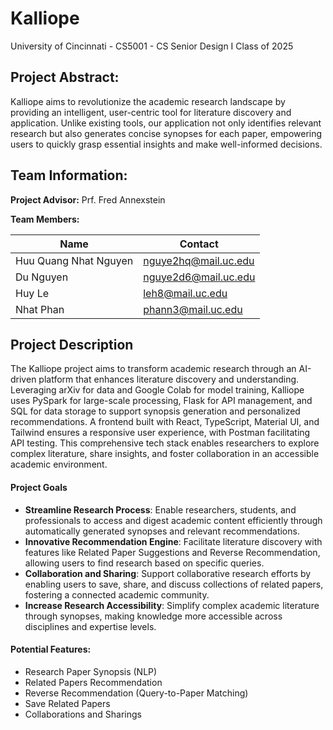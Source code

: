 # Kalliope

University of Cincinnati - CS5001 - CS Senior Design I
Class of 2025

## Project Abstract:

Kalliope aims to revolutionize the academic research landscape by providing an intelligent, user-centric tool for literature discovery and application. Unlike existing tools, our application not only identifies relevant research but also generates concise synopses for each paper, empowering users to quickly grasp essential insights and make well-informed decisions.

## Team Information: 

**Project Advisor:** Prf. Fred Annexstein

**Team Members:**

| Name        | Contact              |
| ----------- | -------------------- |
| Huu Quang Nhat Nguyen | nguye2hq@mail.uc.edu |
| Du Nguyen | nguye2d6@mail.uc.edu |
| Huy Le    | leh8@mail.uc.edu |
| Nhat Phan     | phann3@mail.uc.edu   |

## Project Description

The Kalliope project aims to transform academic research through an AI-driven platform that enhances literature discovery and understanding. Leveraging arXiv for data and Google Colab for model training, Kalliope uses PySpark for large-scale processing, Flask for API management, and SQL for data storage to support synopsis generation and personalized recommendations. A frontend built with React, TypeScript, Material UI, and Tailwind ensures a responsive user experience, with Postman facilitating API testing. This comprehensive tech stack enables researchers to explore complex literature, share insights, and foster collaboration in an accessible academic environment.​

#### Project Goals

- **Streamline Research Process**: Enable researchers, students, and professionals to access and digest academic content efficiently through automatically generated synopses and relevant recommendations.
- **Innovative Recommendation Engine**: Facilitate literature discovery with features like Related Paper Suggestions and Reverse Recommendation, allowing users to find research based on specific queries.
- **Collaboration and Sharing**: Support collaborative research efforts by enabling users to save, share, and discuss collections of related papers, fostering a connected academic community.
- **Increase Research Accessibility**: Simplify complex academic literature through synopses, making knowledge more accessible across disciplines and expertise levels.

#### Potential Features:
- Research Paper Synopsis (NLP)
- Related Papers Recommendation
- Reverse Recommendation (Query-to-Paper Matching)
- Save Related Papers
- Collaborations and Sharings
